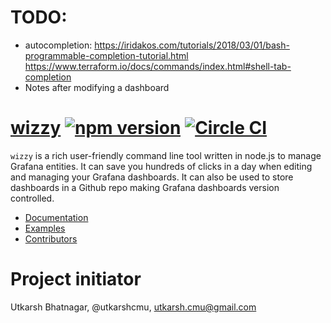 # TODO:
- autocompletion: https://iridakos.com/tutorials/2018/03/01/bash-programmable-completion-tutorial.html
https://www.terraform.io/docs/commands/index.html#shell-tab-completion
- Notes after modifying a dashboard


[wizzy](https://utkarshcmu.github.io/wizzy-site/home/) [![npm version](https://badge.fury.io/js/wizzy.svg)](https://badge.fury.io/js/wizzy) [![Circle CI](https://circleci.com/gh/utkarshcmu/wizzy.svg?style=shield&circle-token=:circle-token)](https://circleci.com/gh/utkarshcmu/wizzy)
================
`wizzy` is a rich user-friendly command line tool written in node.js to manage Grafana entities. It can save you hundreds of clicks in a day when editing and managing your Grafana dashboards. It can also be used to store dashboards in a Github repo making Grafana dashboards version controlled.

* [Documentation](https://utkarshcmu.github.io/wizzy-site/home/)
* [Examples](https://utkarshcmu.github.io/wizzy-site/examples/)
* [Contributors](https://github.com/utkarshcmu/wizzy/graphs/contributors)

# Project initiator
Utkarsh Bhatnagar, @utkarshcmu, <utkarsh.cmu@gmail.com>

